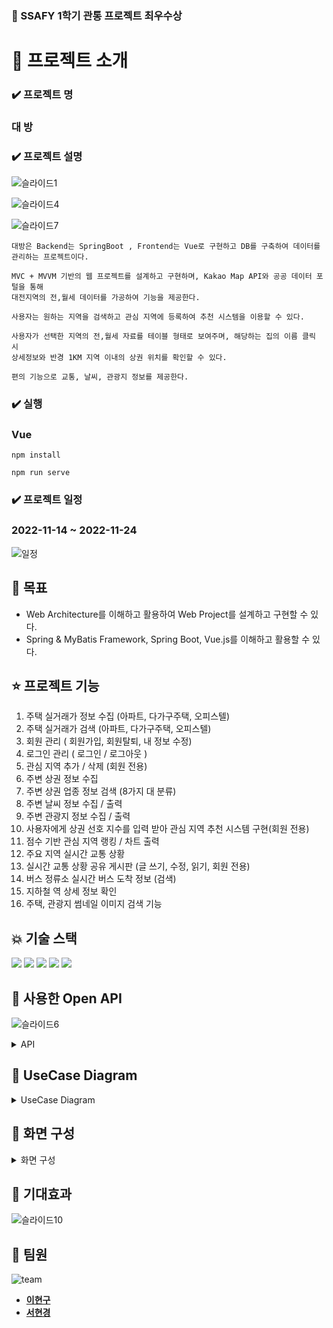 ### 🥇 SSAFY 1학기 관통 프로젝트 최우수상

# 📢 프로젝트 소개

### ✔️ **프로젝트 명**

### 대 방

### ✔️ **프로젝트 설명**

![슬라이드1](https://user-images.githubusercontent.com/40704078/206139865-303c6b0d-9b51-4808-b717-118b193d231e.PNG)

![슬라이드4](https://user-images.githubusercontent.com/40704078/206140000-fc1a3211-de35-4c7e-8f97-cee89e8674b5.PNG)

![슬라이드7](https://user-images.githubusercontent.com/40704078/206140220-13fb49ee-1684-4351-b806-441090482a77.PNG)

```
대방은 Backend는 SpringBoot , Frontend는 Vue로 구현하고 DB를 구축하여 데이터를 관리하는 프로젝트이다.

MVC + MVVM 기반의 웹 프로젝트를 설계하고 구현하며, Kakao Map API와 공공 데이터 포털을 통해 
대전지역의 전,월세 데이터를 가공하여 기능을 제공한다.

사용자는 원하는 지역을 검색하고 관심 지역에 등록하여 추천 시스템을 이용할 수 있다.

사용자가 선택한 지역의 전,월세 자료를 테이블 형태로 보여주며, 해당하는 집의 이름 클릭 시 
상세정보와 반경 1KM 지역 이내의 상권 위치를 확인할 수 있다.

편의 기능으로 교통, 날씨, 관광지 정보를 제공한다.
```

### ✔️ **실행**

### Vue
```
npm install

npm run serve
```


### ✔️ **프로젝트 일정**

### **2022-11-14 ~ 2022-11-24**

![일정](https://user-images.githubusercontent.com/40704078/205673452-8f75a479-d8ed-45c7-8778-0b9fe1f373e5.PNG)


## 📌 목표

- Web Architecture를 이해하고 활용하여 Web Project를 설계하고 구현할 수 있다.
- Spring & MyBatis Framework, Spring Boot, Vue.js를 이해하고 활용할 수 있다.

## ⭐ 프로젝트 기능

1. 주택 실거래가 정보 수집 (아파트, 다가구주택, 오피스텔)
2. 주택 실거래가 검색 (아파트, 다가구주택, 오피스텔)
3. 회원 관리 ( 회원가입, 회원탈퇴, 내 정보 수정)
4. 로그인 관리 ( 로그인 / 로그아웃 )
5. 관심 지역 추가 / 삭제 (회원 전용)
6. 주변 상권 정보 수집
7. 주변 상권 업종 정보 검색 (8가지 대 분류)
8. 주변 날씨 정보 수집 / 출력
9. 주변 관광지 정보 수집 / 출력
10. 사용자에게 상권 선호 지수를 입력 받아 관심 지역 추천 시스템 구현(회원 전용)
11. 점수 기반 관심 지역 랭킹 / 차트 출력
12. 주요 지역 실시간 교통 상황
13. 실시간 교통 상황 공유 게시판 (글 쓰기, 수정, 읽기, 회원 전용)
14. 버스 정류소 실시간 버스 도착 정보 (검색)
15. 지하철 역 상세 정보 확인
16. 주택, 관광지 썸네일 이미지 검색 기능

## 💥 기술 스택

 <img src="https://img.shields.io/badge/spring-6DB33F?style=for-the-badge&logo=spring&logoColor=white"> <img src="https://img.shields.io/badge/vue.js-4FC08D?style=for-the-badge&logo=vue.js&logoColor=white"> <img src="https://img.shields.io/badge/javascript-F7DF1E?style=for-the-badge&logo=javascript&logoColor=black"> <img src="https://img.shields.io/badge/mysql-4479A1?style=for-the-badge&logo=mysql&logoColor=white"> <img src="https://img.shields.io/badge/apache tomcat-F8DC75?style=for-the-badge&logo=apachetomcat&logoColor=white">

## 📡 사용한 Open API
![슬라이드6](https://user-images.githubusercontent.com/40704078/206140383-991422e2-4292-489e-8110-9611f3e6ea54.PNG)
<details>
<summary>
API
</summary>

![%EB%8D%B0%EC%9D%B4%ED%84%B03](https://user-images.githubusercontent.com/40704078/205664753-ebfe4e32-006e-4e52-a1eb-5e063921691f.png)
![%EB%8D%B0%EC%9D%B4%ED%84%B01](https://user-images.githubusercontent.com/40704078/205664762-a809f512-ea0e-4983-a535-ff7efe86ecd0.png)
![%EB%8D%B0%EC%9D%B4%ED%84%B02](https://user-images.githubusercontent.com/40704078/205664763-ebd9427c-fd79-45cb-b972-0d45791ff3eb.png)
</details>

## 📜 UseCase Diagram

<details>
<summary>
UseCase Diagram
</summary>

![daebang_usecase](https://user-images.githubusercontent.com/40704078/205671331-66f9d05c-2974-400e-b484-46db7ee58d70.png)

</details>

## 📢 화면 구성
<details>
<summary>
화면 구성
</summary>

## [ 0. 메인 ]

- **화면**

![main-full](https://user-images.githubusercontent.com/40704078/205667024-6d3c35b3-e687-417c-8272-8cb90efed2cb.png)


- **기능 설명**
    
    페이지 첫 실행시 보여지는 화면으로 인사말, 서비스소개, 공공데이터, 팀원 소개로 이루어져있다.
    

## [ 1. 전,월세 실거래 조회]

- **화면**

![apt-search-keyword](https://user-images.githubusercontent.com/40704078/205667148-ce9e6e2c-12b9-486c-bd4c-e3b5346f3296.png)

![apt-search-1](https://user-images.githubusercontent.com/40704078/205667167-473841f4-1a16-48f5-8eb2-11fda3618a61.png)

![apt-search-2](https://user-images.githubusercontent.com/40704078/205667157-31ebe5f1-4079-4b67-88ea-2fbd1996b2c2.png)

- **기능 설명**
    
    로그인 하면 대전 지역 전,월세 실거래 조회 화면으로 넘어간다.
    
    타입, 구 , 연 , 월을 선택하면 해당하는 지역의 다음 selectbox가 표시된다.
    
    검색을 누르면 해당하는 지역의  전,월세 실거래 데이터가 조회된다.
    

## [ 2. 해당 주거형태의 이미지 불러오기 기능 ]

- **화면**
    
    ![apt-search-3](https://user-images.githubusercontent.com/40704078/205667238-fedc3ce1-17e5-4796-8b29-4fd691181594.png)
    

- **기능 설명**
    
    전월세 데이터를 조회한 후 해당 데이터를 클릭 시 상세정보가 출력되며 카카오 이미지 검색 api를 이용하여
    
    정확도 순으로 첫 번째에 있는 이미지를 가져온다.
    

## [ 3. 카카오맵에서 매물 위치 및 상세 정보 조회 ]

- **화면**
    
   ![detail-full](https://user-images.githubusercontent.com/40704078/205667340-f413b34c-eee9-491e-8cb7-2839919a7c36.png)

![detail-near-list-2](https://user-images.githubusercontent.com/40704078/205667382-83b4710e-b62a-4a9b-b11c-92de7e69f1c7.png)

![detail-near-button](https://user-images.githubusercontent.com/40704078/205667404-182c1aee-516f-4fdd-8f9d-4fe9bc2afe5f.png)

![detail-near-list-1](https://user-images.githubusercontent.com/40704078/205667407-3e3221e4-e74e-4ecc-b8d5-809c22ffc38a.png)

- **기능 설명**
    
    원하는 매물의 상세정보 페이지로 이동하여 카카오지도 위에서 매물 위치를 시각적으로 확인할 수 있다.
    
    상권 버튼을 눌러 사용자가 원하는 키워드 버튼을 클릭하면 해당 키워드에 맞는 상권 정보를 조회 가능하다. 각 상권 버튼을 누르면 상세정보가 보이며, 지도에서 인포윈도우로 정확한 위치를 파악할 수 있다. 상권 목록은 [접기]나 [상권모양버튼]으로 언제든 닫거나 열 수 있다.
    

## [ 4. 실시간 날씨 예보 조회 ]

- **화면**

![detail-near-weather](https://user-images.githubusercontent.com/40704078/205667474-376efc11-1481-4e04-a3bd-bcf37d5b14db.png)


- **기능 설명**
    
    중앙 상단의 날씨 버튼을 누르면 현재 페이지의 매물 위치 정보를 토대로 약 하루동안 날씨 예보를 시각적 아이콘으로 파악할 수 있다.
    

## [ 5. 주변 관광 정보 조회 ]

- **화면**
    
    ![detail-near-tour-1](https://user-images.githubusercontent.com/40704078/205667524-913152e6-6ef5-4db1-9779-5a59cf1932b0.png)

![detail-near-tour-2](https://user-images.githubusercontent.com/40704078/205667530-a7d9373b-1c44-4e36-b534-4afaccd145b6.png)

    

- **기능 설명**
    
    중앙 상단의 관광지 버튼을 누르면 현재 페이지의 매물 위치 정보를 토대로 동일한 구군 지역의 관광지를 리스트 형태로 보여준다. 각 항목을 클릭하면 우측 화면에서 관련 상세 정보를 조회할 수 있다.
    

## [ 6. 교통 상황 조회]

- **화면**

![traffic-road](https://user-images.githubusercontent.com/40704078/205667683-65b3e740-406d-4be3-ac5a-eed48f1195c3.png)


- **기능 설명**
    
    교통상황 버튼을 클릭하면 해당 페이지로 넘어간다.
    
    랜드마크 버튼을 클릭하면 해당 지역의 실시간 교통 상황을 보여준다.
    

## [ 7. 교통 상황 공유 게시판 ]

- **화면**
    
![traffic-road-board](https://user-images.githubusercontent.com/40704078/205667779-563a69cc-a1ca-4adc-9631-2093136b257c.png)

![traffic-road-board-success](https://user-images.githubusercontent.com/40704078/205667786-2d5504b4-de1e-4557-be6c-b543b9121dcf.png)

![traffic-road-board-write](https://user-images.githubusercontent.com/40704078/205667790-75da09c8-532b-486b-9833-51aa02a57a79.png)
    
![traffic-road-board-write-after-modifyable](https://user-images.githubusercontent.com/40704078/205667773-6df0ac81-ddf2-44b0-bf27-676cf9c08076.png)


- **기능 설명**
    
    랜드마크의 게시글 버튼을 클릭하면 오른쪽에 사이드바와 함께 해당하는 지역의 게시글 목록을 출력한다.
    
    각 게시판 별로 유저는 CRUD 기능을 이용할 수 있고 게시글을 클릭하면 내용이 출력된다.
    
    작성일시가 함께 출력되므로 실시간으로 교통 정보를 공유할 수 있다.
    

## [ 8. 실시간 버스정류소 조회 ]

- **화면**
    
![traffic-road-bus](https://user-images.githubusercontent.com/40704078/205668011-82c8fff2-e55a-4cb8-9c5a-9fc311ca412f.png)
    
![traffic-road-bus-search](https://user-images.githubusercontent.com/40704078/205668029-f9510aec-159c-405c-a47a-1bbe9c271447.png)
    
![traffic-road-bus-detail](https://user-images.githubusercontent.com/40704078/205668027-78498767-7e82-47ba-97a4-a0b0787e9225.png)
    
- **기능설명**
    
    대전광역시 3072개의 정류소 정보를 슬라이드쇼 형태로 조회할 수 있다.
    
    우측 상단의 검색창을 통해 원하는 키워드의 정류소만 모아서 볼 수 있다.
    
    원하는 정류소를 클릭하면 상세 정보를 모달창으로 확인할 수 있다.
    

## [ 9. 지하철 역사 정보 조회 ]

- **화면**
    
![traffic-subway](https://user-images.githubusercontent.com/40704078/205668105-e79b0384-aa0e-4ae1-a5ba-f813a153f370.png)

![traffic-subway-detail](https://user-images.githubusercontent.com/40704078/205668100-8d38fca9-1f2f-4deb-ab5a-8b69112679bf.png)

- **기능설명**
    
    대전시의 모든 도시철도 역사정보를 슬라이드쇼 형태로 확인할 수 있다. 
    
    원하는 역을 클릭하면 모달창으로 상세정보를 조회 가능하다.
    

## [ 10. 관심지역 설정 ]

- 화면
    
![wish-add-1](https://user-images.githubusercontent.com/40704078/205668213-da6f0c91-60c0-4fc4-a4f7-fd80b3a0461a.png)

![wish-add-2](https://user-images.githubusercontent.com/40704078/205668214-56768f96-c0c8-454c-9b29-ad48360fe961.png)
    
![wish-add-3](https://user-images.githubusercontent.com/40704078/205668208-a32300d5-7f06-4daf-ac55-1ee951cc6af2.png)
    
- 기능설명
    
    로그인을 하면 3번의 페이지에서 하트 버튼이 보인다. 빈 하트를 누르면 관심지역에 추가되고, 하트가 채워진다. 반대로 채워진 하트를 누르면 관심지역에서 삭제되고 하트가 비게 된다.
    
    해당 내역은 11번 관심지역 랭킹에서 상세하게 확인할 수 있다.
    

## [ 11. 관심지역 랭킹과 주변 상권 리스트 ]

- **화면**
    
![wishrank-1](https://user-images.githubusercontent.com/40704078/205668294-8369964d-bbe9-470e-aef7-c19c00029ce6.png)
    
![wishrank-2](https://user-images.githubusercontent.com/40704078/205668292-f29ece9b-4765-4185-9b37-35933d2c914f.png)
    

- **기능설명**
    
    사용자가 설정한 상권 선호도 점수를 바탕으로 점수화하여 시상대와 차트 형태로 표현했다.
    
     ( = 선호상권 유/무 + 반경500m 해당 상권 개수)
    
    1~3위 매물은 해당 정보를 클릭하면 주변 상권 목록을 키워드 별로 모아서 볼 수 있다.
    

## [ 12. 로그인/로그아웃/회원가입/회원탈퇴/마이페이지/정보수정 ]

- **화면**
    
![login-before](https://user-images.githubusercontent.com/40704078/205668433-c0a60cf9-c8af-44d4-9a88-0a9bdc4669d9.png)
    
![login-after](https://user-images.githubusercontent.com/40704078/205668426-85ef3aa0-c4fe-4eed-84cc-c37dc9a5810e.png)
    
![modify-1](https://user-images.githubusercontent.com/40704078/205668437-4c9174b6-97a9-4408-bc0d-447c0d112288.png)
    
![modify-alert-fail](https://user-images.githubusercontent.com/40704078/205668440-b521f6e2-f5fa-4651-90b0-3a9155b5da7c.png)
    
![modify-alert-success](https://user-images.githubusercontent.com/40704078/205668444-550c7b26-2977-498c-a5a1-c8b7dfc7e3f6.png)
    
![regist-alert-fail](https://user-images.githubusercontent.com/40704078/205668448-ccbaa49e-e58b-4e69-9ab4-4a815d55d495.png)
    
![regist-alert-success](https://user-images.githubusercontent.com/40704078/205668421-874fa2a1-e87f-42c1-b9a0-40d0ec061985.png)
    

- **기능설명**
    
    jwt 토큰 방식으로 로그인하여 안정성을 비교적 높였다.
    
    회원가입은 전용 페이지에서, 정보 수정과 회원 탈퇴는 마이페이지에서 가능하다.
    마이페이지 내에 있는 상권 선호도 정보를 통해 사용자가 점수를 커스터마이징 할 수 있다.
    

![login-refreshToken](https://user-images.githubusercontent.com/40704078/205668626-e50b9391-d624-43e1-80dd-b6e64766215b.png)
    
![wishscore-modify](https://user-images.githubusercontent.com/40704078/205668779-dfce203a-ee54-47fd-90aa-fc52a06e719f.png)
    
![wishscore-modify-after](https://user-images.githubusercontent.com/40704078/205668786-00af7cd5-fb29-4b24-9e7e-0d38ff57caac.png)
    
![wishscore-modify-success](https://user-images.githubusercontent.com/40704078/205668775-c720939d-8855-4402-882c-538fcbdcfce2.png)
    
</details>

## 🎉 **기대효과**
![슬라이드10](https://user-images.githubusercontent.com/40704078/206141072-896fbcce-208e-4dea-b2e4-a194a1f6d0dd.PNG)

## 🚢 **팀원**

![team](https://user-images.githubusercontent.com/40704078/205658314-0ae64e21-4fd3-4272-964b-f3db88208347.gif)


- **[이현구](https://github.com/Leeh9)**
- **[서현경](https://github.com/nanalyee)**
